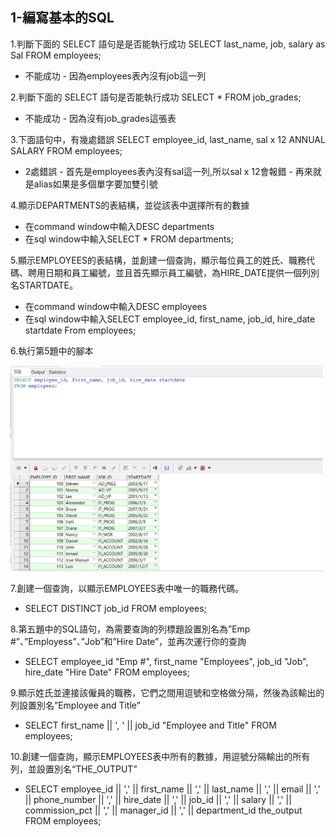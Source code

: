 1-編寫基本的SQL
---
1.判斷下面的 SELECT 語句是是否能執行成功
SELECT last_name, job, salary as Sal FROM employees;

- 不能成功
        - 因為employees表內沒有job這一列

2.判斷下面的 SELECT 語句是否能執行成功
SELECT * FROM job_grades;

- 不能成功
        - 因為沒有job_grades這張表

3.下面語句中，有幾處錯誤
SELECT employee_id, last_name,
sal x 12 ANNUAL SALARY
FROM employees;

- 2處錯誤
        - 首先是employees表內沒有sal這一列,所以sal x 12會報錯
        - 再來就是alias如果是多個單字要加雙引號

4.顯示DEPARTMENTS的表結構，並從該表中選擇所有的數據

- 在command window中輸入DESC departments
- 在sql window中輸入SELECT * FROM departments;

5.顯示EMPLOYEES的表結構，並創建一個查詢，顯示每位員工的姓氏、職務代碼、聘用日期和員工編號，並且首先顯示員工編號，為HIRE_DATE提供一個列別名STARTDATE。

- 在command window中輸入DESC employees
- 在sql window中輸入SELECT employee_id, first_name, job_id, hire_date startdate From employees;

6.執行第5題中的腳本

<img src="https://github.com/tom750407/Oracle/blob/master/20180909/%E4%B8%8A%E8%AA%B2%E6%9D%90%E6%96%99/src/lab1_5.sql%E5%9F%B7%E8%A1%8C%E7%B5%90%E6%9E%9C.png" width="500px">

7.創建一個查詢，以顯示EMPLOYEES表中唯一的職務代碼。

- SELECT DISTINCT job_id FROM employees;

8.第五題中的SQL語句，為需要查詢的列標題設置別名為”Emp #”、”Employess”、”Job”和”Hire Date”，並再次運行你的查詢

- SELECT employee_id "Emp #", first_name "Employees", job_id "Job", hire_date "Hire Date" FROM employees;

9.顯示姓氏並連接該僱員的職務，它們之間用逗號和空格做分隔，然後為該輸出的列設置別名”Employee and Title”

- SELECT first_name || ', ' || job_id "Employee and Title" FROM employees;

10.創建一個查詢，顯示EMPLOYEES表中所有的數據，用逗號分隔輸出的所有列，並設置別名“THE_OUTPUT”

- SELECT employee_id || ',' || first_name || ',' || last_name || ',' || email || ',' || phone_number || ',' || hire_date || ',' || job_id || ',' || salary || ',' || commission_pct || ',' || manager_id || ',' || department_id the_output FROM employees;

